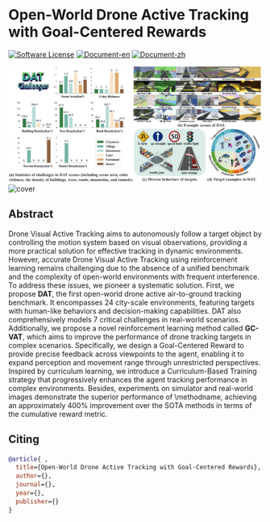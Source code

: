# Open-World Drone Active Tracking with Goal-Centered Rewards
[![Software License](https://img.shields.io/badge/license-MIT-blue)](LICENSE)
[![Document-en](https://img.shields.io/badge/doc-guide-blue)](https://foriccv2025.github.io/anonymous/)
[![Document-zh](https://img.shields.io/badge/文档-指引-blue)](https://foriccv2025.github.io/anonymous/zh/index.html)

![cover1](./readmeCache/cover1.png)
![cover](./readmeCache/cover.gif)

## Abstract
Drone Visual Active Tracking aims to autonomously follow a target object by controlling the motion system based on visual observations, providing a more practical solution for effective tracking in dynamic environments. However, accurate Drone Visual Active Tracking using reinforcement learning remains challenging due to the absence of a unified benchmark and the complexity of open-world environments with frequent interference. To address these issues, we pioneer a systematic solution. First, we propose **DAT**, the first open-world drone active air-to-ground tracking benchmark. It encompasses 24 city-scale environments, featuring targets with human-like behaviors and decision-making capabilities. DAT also comprehensively models 7 critical challenges in real-world scenarios. Additionally, we propose a novel reinforcement learning method called **GC-VAT**, which aims to improve the performance of drone tracking targets in complex scenarios. Specifically, we design a Goal-Centered Reward to provide precise feedback across viewpoints to the agent, enabling it to expand perception and movement range through unrestricted perspectives. Inspired by curriculum learning, we introduce a Curriculum-Based Training strategy that progressively enhances the agent tracking performance in complex environments. Besides, experiments on simulator and real-world images demonstrate the superior performance of \methodname, achieving an approximately 400\% improvement over the SOTA methods in terms of the cumulative reward metric.

## Citing
```bibtex
@article{ ,
  title={Open-World Drone Active Tracking with Goal-Centered Rewards},
  author={},
  journal={},
  year={},
  publisher={}
}
```
